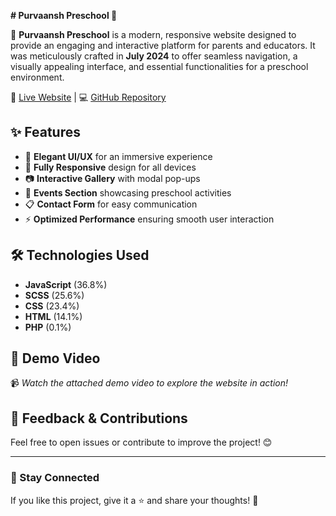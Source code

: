 **# Purvaansh Preschool 🌟**

🚀 **Purvaansh Preschool** is a modern, responsive website designed to provide an engaging and interactive platform for parents and educators. It was meticulously crafted in **July 2024** to offer seamless navigation, a visually appealing interface, and essential functionalities for a preschool environment.

🔗 [Live Website](https://purvaanshpreschool.com)  |  💻 [GitHub Repository](https://github.com/sk-mallick/Purvaansh-Preschool)

## ✨ Features
- 🎨 **Elegant UI/UX** for an immersive experience
- 📱 **Fully Responsive** design for all devices
- 📷 **Interactive Gallery** with modal pop-ups
- 📅 **Events Section** showcasing preschool activities
- 📋 **Contact Form** for easy communication
- ⚡ **Optimized Performance** ensuring smooth user interaction

## 🛠️ Technologies Used
- **JavaScript** (36.8%)
- **SCSS** (25.6%)
- **CSS** (23.4%)
- **HTML** (14.1%)
- **PHP** (0.1%)

## 🎥 Demo Video
📹 *Watch the attached demo video to explore the website in action!*

## 📩 Feedback & Contributions
Feel free to open issues or contribute to improve the project! 😊

---
### 📌 Stay Connected
If you like this project, give it a ⭐ and share your thoughts! 🚀
